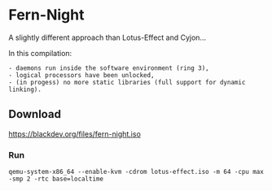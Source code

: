 # Fern-Night
A slightly different approach than Lotus-Effect and Cyjon...

In this compilation:

    - daemons run inside the software environment (ring 3),
    - logical processors have been unlocked,
    - (in progess) no more static libraries (full support for dynamic linking).

## Download
https://blackdev.org/files/fern-night.iso

### Run
    qemu-system-x86_64 --enable-kvm -cdrom lotus-effect.iso -m 64 -cpu max -smp 2 -rtc base=localtime
